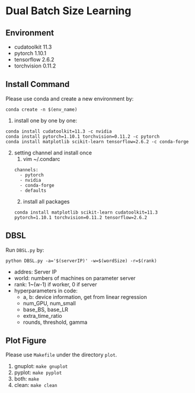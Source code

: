 # Dual Batch Size Learning

## Environment
- cudatoolkit 11.3
- pytorch 1.10.1
- tensorflow 2.6.2
- torchvision 0.11.2

## Install Command
Please use conda and create a new environment by:
```
conda create -n $(env_name)
```
1. install one by one by one:
```
conda install cudatoolkit=11.3 -c nvidia
conda install pytorch=1.10.1 torchvision=0.11.2 -c pytorch
conda install matplotlib scikit-learn tensorflow=2.6.2 -c conda-forge
```
2. setting channel and install once
    1. vim ~/.condarc
    ```
    channels:
      - pytorch
      - nvidia
      - conda-forge
      - defaults
    ```
    2. install all packages
    ```
    conda install matplotlib scikit-learn cudatoolkit=11.3 pytorch=1.10.1 torchvision=0.11.2 tensorflow=2.6.2
    ```

## DBSL
Run `DBSL.py` by:
```
python DBSL.py -a='$(serverIP)' -w=$(wordSize) -r=$(rank)
```
- addres: Server IP
- world: numbers of machines on parameter server
- rank: 1~(w-1) if worker, 0 if server
- hyperparameters in code:
    - a, b: device information, get from linear regression
    - num_GPU, num_small
    - base_BS, base_LR
    - extra_time_ratio
    - rounds, threshold, gamma

## Plot Figure
Please use `Makefile` under the directory `plot`.
1. gnuplot: `make gnuplot`
2. pyplot: `make pyplot`
3. both: `make`
4. clean: `make clean`
